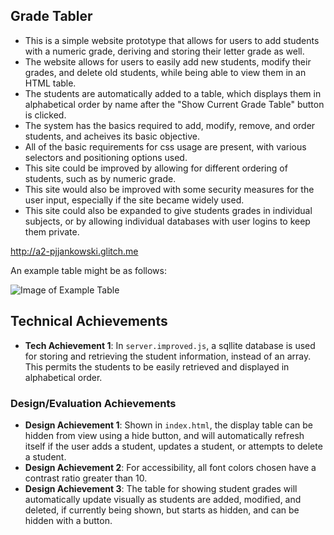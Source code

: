 ## Grade Tabler

- This is a simple website prototype that allows for users to add students with a numeric grade, deriving and storing their letter grade as well.
- The website allows for users to easily add new students, modify their grades, and delete old students, while being able to view them in an HTML table.
- The students are automatically added to a table, which displays them in alphabetical order by name after the "Show Current Grade Table" button is clicked.
- The system has the basics required to add, modify, remove, and order students, and acheives its basic objective.
- All of the basic requirements for css usage are present, with various selectors and positioning options used.
- This site could be improved by allowing for different ordering of students, such as by numeric grade.
- This site would also be improved with some security measures for the user input, especially if the site became widely used.
- This site could also be expanded to give students grades in individual subjects, or by allowing individual databases with user logins to keep them private.

http://a2-pjjankowski.glitch.me

An example table might be as follows:

![Image of Example Table](https://cdn.glitch.com/e0bc9286-a871-443e-a57f-2e27d07bd89e%2Fimage.png?v=1567999287676)


## Technical Achievements
- **Tech Achievement 1**: In `server.improved.js`, a sqllite database is used for storing and retrieving the student information, instead of an array. This permits the students to be easily retrieved and displayed in alphabetical order.

### Design/Evaluation Achievements
- **Design Achievement 1**: Shown in `index.html`, the display table can be hidden from view using a hide button, and will automatically refresh itself if the user adds a student, updates a student, or attempts to delete a student.
- **Design Achievement 2**: For accessibility, all font colors chosen have a contrast ratio greater than 10.
- **Design Achievement 3**: The table for showing student grades will automatically update visually as students are added, modified, and deleted, if currently being shown, but starts as hidden, and can be hidden with a button.
